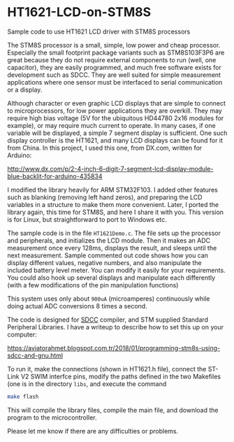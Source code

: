# HT1621-LCD-on-STM8S
Sample code to use HT1621 LCD driver with STM8S processors

The STM8S processor is a small, simple, low power and cheap processor. Especially the small footprint package variants such as STM8S103F3P6 are great because they do not require external components to run (well, one capacitor), they are easily programmed, and much free software exists for development such as SDCC. They are well suited for simple measurement applications where one sensor must be interfaced to serial communication or a display.

Although character or even graphic LCD displays that are simple to connect to microprocessors, for low power applications they are overkill. They may require high bias voltage (5V for the ubiquitous HD44780 2x16 modules for example), or may require much current to operate. In many cases, if one variable will be displayed, a simple 7 segment display is sufficient. One such display controller is the HT1621, and many LCD displays can be found for it from China. In this project, I used this one, from DX.com, written for Arduino:

http://www.dx.com/p/2-4-inch-6-digit-7-segment-lcd-display-module-blue-backlit-for-arduino-435834

I modified the library heavily for ARM STM32F103. I added other features such as blanking (removing left hand zeros), and preparing the LCD variables in a structure to make them more convenient. Later, I ported the library again, this time for STM8S, and here I share it with you. This version is for Linux, but straightforward to port to Windows etc.

The sample code is in the file `HT1621Demo.c`. The file sets up the processor and peripherals, and initializes the LCD module. Then it makes an ADC measurement once every 128ms, displays the result, and sleeps until the next measurement. Sample commented out code shows how you can display different values, negative numbers, and also manipulate the included battery level meter. You can modify it easily for your requirements. You could also hook up several displays and manipulate each differently (with a few modifications of the pin manipulation functions)

This system uses only about `900uA` (microamperes) continuously while doing actual ADC conversions 8 times a second.

The code is designed for [SDCC](http://sdcc.sourceforge.net/) compiler, and STM supplied Standard Peripheral Libraries. I have a writeup to describe how to set this up on your computer:

https://aviatorahmet.blogspot.com.tr/2018/01/programming-stm8s-using-sdcc-and-gnu.html

To run it, make the connections (shown in HT1621.h file), connect the ST-Link V2 SWIM interfce pins, modify the paths defined in the two Makefiles (one is in the directory `libs`, and execute the command 
```bash
make flash
```
This will compile the library files, compile the main file, and download the program to the microcontroller.

Please let me know if there are any difficulties or problems.
